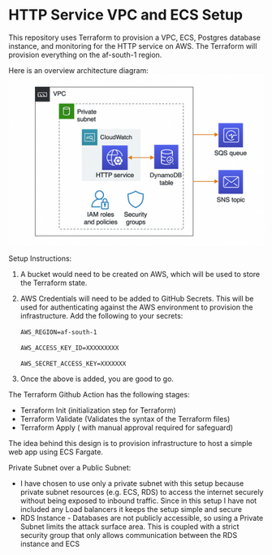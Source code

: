 
# HTTP Service VPC and ECS Setup

This repository uses Terraform to provision a VPC, ECS, Postgres database instance, and monitoring for the HTTP service on AWS. The Terraform will provision everything on the af-south-1 region.

Here is an overview architecture diagram:
![Architectural Diagram ](./VPC_diagram.png)

Setup Instructions:

1. A bucket would need to be created on AWS, which will be used to store the Terraform state. 
2. AWS Credentials will need to be added to GitHub Secrets. This will be used for authenticating against the AWS environment to provision the infrastructure.
   Add the following to your secrets:
   
   `AWS_REGION=af-south-1`
   
   `AWS_ACCESS_KEY_ID=XXXXXXXXX`
   
   `AWS_SECRET_ACCESS_KEY=XXXXXXX`
   
4. Once the above is added, you are good to go.

The Terraform Github Action has the following stages:
 - Terraform Init (initialization step for Terraform)
 - Terraform Validate (Validates the syntax of the Terraform files)
 - Terraform Apply ( with manual approval required for safeguard)

The idea behind this design is to provision infrastructure to host a simple web app using ECS Fargate.

Private Subnet over a Public Subnet:
  - I have chosen to use only a private subnet with this setup because private subnet resources (e.g. ECS, RDS) to access the internet securely without being exposed to inbound traffic. Since in this setup I have not included any Load balancers it keeps the setup simple and secure
  - RDS Instance - Databases are not publicly accessible, so using a Private Subnet limits the attack surface area. This is coupled with a strict security group that only allows communication between the RDS instance and ECS
